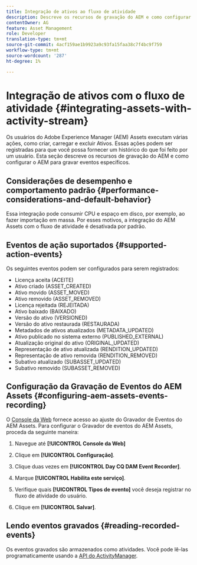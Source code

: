 ```yaml
---
title: Integração de ativos ao fluxo de atividade
description: Descreve os recursos de gravação do AEM e como configurar o AEM para gravar eventos específicos.
contentOwner: AG
feature: Asset Management
role: Developer
translation-type: tm+mt
source-git-commit: 4acf159ae1b9923a9c93fa15faa38c7f4bc9f759
workflow-type: tm+mt
source-wordcount: '287'
ht-degree: 1%

---
```



# Integração de ativos com o fluxo de atividade {#integrating-assets-with-activity-stream}

Os usuários do Adobe Experience Manager (AEM) Assets executam várias ações, como criar, carregar e excluir Ativos. Essas ações podem ser registradas para que você possa fornecer um histórico do que foi feito por um usuário. Esta seção descreve os recursos de gravação do AEM e como configurar o AEM para gravar eventos específicos.

## Considerações de desempenho e comportamento padrão {#performance-considerations-and-default-behavior}

Essa integração pode consumir CPU e espaço em disco, por exemplo, ao fazer importação em massa. Por esses motivos, a integração do AEM Assets com o fluxo de atividade é desativada por padrão.

## Eventos de ação suportados {#supported-action-events}

Os seguintes eventos podem ser configurados para serem registrados:

* Licença aceita (ACEITE)
* Ativo criado (ASSET_CREATED)
* Ativo movido (ASSET_MOVED)
* Ativo removido (ASSET_REMOVED)
* Licença rejeitada (REJEITADA)
* Ativo baixado (BAIXADO)
* Versão do ativo (VERSIONED)
* Versão do ativo restaurada (RESTAURADA)
* Metadados de ativos atualizados (METADATA_UPDATED)
* Ativo publicado no sistema externo (PUBLISHED_EXTERNAL)
* Atualização original do ativo (ORIGINAL_UPDATED)
* Representação de ativo atualizada (RENDITION_UPDATED)
* Representação de ativo removida (RENDITION_REMOVED)
* Subativo atualizado (SUBASSET_UPDATED)
* Subativo removido (SUBASSET_REMOVED)

## Configuração da Gravação de Eventos do AEM Assets {#configuring-aem-assets-events-recording}

O [Console da Web](/help/sites-deploying/configuring-osgi.md) fornece acesso ao ajuste do Gravador de Eventos do AEM Assets. Para configurar o Gravador de eventos do AEM Assets, proceda da seguinte maneira:

1. Navegue até **[!UICONTROL Console da Web]**

1. Clique em **[!UICONTROL Configuração]**.

1. Clique duas vezes em **[!UICONTROL Day CQ DAM Event Recorder]**.

1. Marque **[!UICONTROL Habilita este serviço]**.

1. Verifique quais **[!UICONTROL Tipos de evento]** você deseja registrar no fluxo de atividade do usuário.

1. Clique em **[!UICONTROL Salvar]**.

## Lendo eventos gravados {#reading-recorded-events}

Os eventos gravados são armazenados como atividades. Você pode lê-las programaticamente usando a [API do ActivityManager](https://helpx.adobe.com/experience-manager/6-4/sites/developing/using/reference-materials/javadoc/com/adobe/granite/activitystreams/ActivityManager.html).
